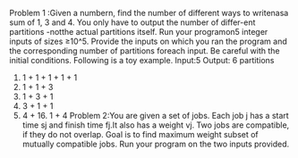 Problem 1 :Given  a  numbern,  find  the  number  of  different  ways  to  writenasa sum of 1, 3 and 4.  You only have to output the number of differ-ent  partitions  -notthe  actual  partitions  itself.   Run  your  programon5 integer inputs of  sizes ≥10^5.   Provide  the  inputs  on  which you ran the program and the corresponding number of partitions foreach input.  Be careful with the initial conditions.
Following is a toy example.
Input:5
Output: 6 partitions
1.  1 + 1 + 1 + 1 + 1
2. 1 + 1 + 3
3.  1 + 3 + 1
4.  3 + 1 + 1
5.  4 + 16.  1 + 4
Problem 2:You are given a set of jobs.  Each job j has a start time sj and finish time fj.It  also  has  a  weight vj.   Two  jobs  are  compatible,  if  they do not overlap.  Goal is to find maximum weight subset of mutually compatible jobs.  Run your program on the two inputs provided.  
